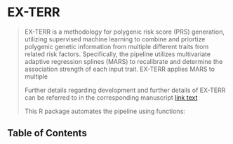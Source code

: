 # EX-TERR

> EX-TERR is a methodology for polygenic risk score (PRS) generation, utilizing supervised machine learning to 
combine and priortize polygenic genetic information from multiple different traits from related risk factors.
> Specifically, the pipeline utilizes multivariate adaptive regression splines (MARS) to recalibrate
> and determine the association strength of each input trait. EX-TERR applies MARS to multiple
> 
> Further details regarding development and further details of EX-TERR can be referred
> to in the corresponding manuscript [link text](https://example.com)
>
> This R package automates the pipeline using functions: 

## Table of Contents
